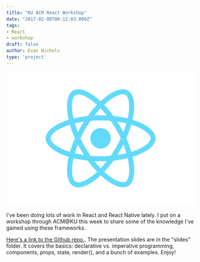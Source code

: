 ```yaml
---
title: "KU ACM React Workshop"
date: "2017-02-08T00:12:03.000Z"
tags:
- React
- workshop
draft: false
author: Evan Nichols
type: 'project'
---
```


![](logo.svg)

I've been doing lots of work in React and React Native lately. I put on a workshop through ACM@KU this week to share some of the knowledge I've gained using these frameworks.

[Here's a link to the Github repo.](https://github.com/e-nichols/KU-ACM-Learning-React). The presentation slides are in the "slides" folder. It covers the basics: declarative vs. imperative programming, components, props, state, render(), and a bunch of examples. Enjoy!
